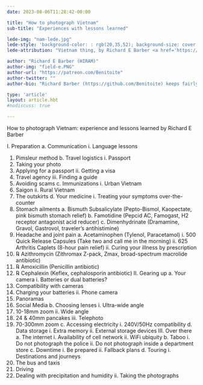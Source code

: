 ```yaml
---
date: 2023-08-06T11:28:42-00:00 

title: "How to photograph Vietnam"
sub-title: "Experiences with lessons learned"

lede-img: "nam-lede.jpg"
lede-style: 'background-color: : rgb(20,35,52); background-size: cover;'
lede-attribution: "Vietnam thing, by Richard E Barber <a href='https://creativecommons.org/licenses/by-nc/4.0/' class='cc' title='Licensed under Creative Commons Attribution-NonCommercial 4.0 International License'>cbn</a>"

author: "Richard E Barber (HIRAM)"
author-img: "field-e.PNG"
author-url: "https://patreon.com/Benitoite"
author-twitter: ""
author-bio: "Richard Barber (https://github.com/Benitoite) keeps fairly busy producing signed and notarized universal MacOS application bundles for RawTherapee, LuminanceHDR, Filmulator, HDRMerge and other great free photography software.  If you love free software, consider joining his Patreon, https://patreon.com/Benitoite"

type: 'article'
layout: article.hbt
#nodiscuss: true

---
```





How to photograph Vietnam: experience and lessons learned
by Richard E Barber

I.	Preparation
a.	Communication
i.	Language lessons
1.	Pimsleur method
b.	Travel logistics
i.	Passport
1.	Taking your photo
2.	Applying for a passport
ii.	Getting a visa
1.	Travel agency
iii.	Finding a guide
1.	Avoiding scams
c.	Immunizations
i.	Urban Vietnam
1.	Saigon
ii.	Rural Vietnam
1.	The outskirts
d.	Your medicine
i.	Treating your symptoms over-the-counter
1.	Stomach ailments
a.	Bismuth Subsalicylate  (Pepto-Bismol, Kaopectate, pink bismuth stomach relief)
b.	Famotidine (Pepcid AC, Famogast, H2 receptor antagonist acid reducer)
c.	Dimenhydrinate (Dramamine, Gravol, Gastrovol, traveler’s antihistimine)
2.	Headache and joint pain
a.	Acetaminophen (Tylenol, Paracetamol)
i.	500 Quick Release Capsules (Take two and call me in the morning)
ii.	625 Arthritis Caplets (8-hour pain relief)
ii.	Curing your illness by prescription
1.	℞ Azithromycin (Zithromax Z-pack, Zmax, broad-spectrum macrolide antibiotic)
2.	℞ Amoxicillin (Penicillin antibiotic)
3.	℞ Cephalexin (Keflex, cephalosporin antibiotic)
II.	Gearing up
a.	Your camera
i.	Batteries or dual batteries?
1.	Compatibility with cameras
2.	Charging your batteries
ii.	Phone camera
1.	Panoramas
2.	Social Media
b.	Choosing lenses
i.	Ultra-wide angle
1.	10-18mm zoom
ii.	Wide angle
1.	24 & 40mm pancakes
iii.	Telephoto
1.	70-300mm zoom
c.	Accessing electricity
i.	240V/50Hz compatibility
d.	Data storage
i.	Extra memory
ii.	External storage devices
III.	Over there
a.	The internet
i.	Availability of cell network
ii.	WiFi ubiquity
b.	Taboo
i.	Do not photograph the police
ii.	Do not photograph inside a department store
c.	Downtime
i.	Be prepared
ii.	Fallback plans
d.	Touring
i.	Destinations and journeys
1.	The bus and taxis
2.	Driving
3.	Dealing with precipitation and humidity
ii.	Taking the photographs


